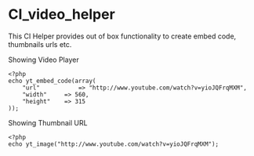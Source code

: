CI_video_helper
===============

This CI Helper provides out of box functionality to create embed code, thumbnails urls etc.

Showing Video Player

	<?php 
	echo yt_embed_code(array(
		"url"			=> "http://www.youtube.com/watch?v=yioJQFrqMXM",
		"width"		=> 560,
		"height"	=> 315
	));


Showing Thumbnail URL

	<?php 
	echo yt_image("http://www.youtube.com/watch?v=yioJQFrqMXM");


